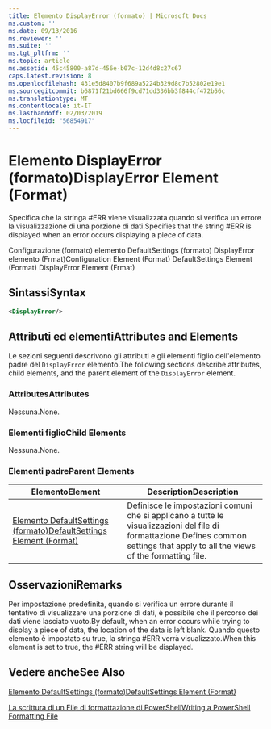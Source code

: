 ```yaml
---
title: Elemento DisplayError (formato) | Microsoft Docs
ms.custom: ''
ms.date: 09/13/2016
ms.reviewer: ''
ms.suite: ''
ms.tgt_pltfrm: ''
ms.topic: article
ms.assetid: 45c45800-a87d-456e-b07c-12d4d8c27c67
caps.latest.revision: 8
ms.openlocfilehash: 431e5d8407b9f689a5224b329d8c7b52802e19e1
ms.sourcegitcommit: b6871f21bd666f9cd71dd336bb3f844cf472b56c
ms.translationtype: MT
ms.contentlocale: it-IT
ms.lasthandoff: 02/03/2019
ms.locfileid: "56854917"
---
```

# <a name="displayerror-element-format"></a><span data-ttu-id="8aa0d-102">Elemento DisplayError (formato)</span><span class="sxs-lookup"><span data-stu-id="8aa0d-102">DisplayError Element (Format)</span></span>

<span data-ttu-id="8aa0d-103">Specifica che la stringa #ERR viene visualizzata quando si verifica un errore la visualizzazione di una porzione di dati.</span><span class="sxs-lookup"><span data-stu-id="8aa0d-103">Specifies that the string #ERR is displayed when an error occurs displaying a piece of data.</span></span>

<span data-ttu-id="8aa0d-104">Configurazione (formato) elemento DefaultSettings (formato) DisplayError elemento (Frmat)</span><span class="sxs-lookup"><span data-stu-id="8aa0d-104">Configuration Element (Format) DefaultSettings Element (Format) DisplayError Element (Frmat)</span></span>

## <a name="syntax"></a><span data-ttu-id="8aa0d-105">Sintassi</span><span class="sxs-lookup"><span data-stu-id="8aa0d-105">Syntax</span></span>

```xml
<DisplayError/>
```

## <a name="attributes-and-elements"></a><span data-ttu-id="8aa0d-106">Attributi ed elementi</span><span class="sxs-lookup"><span data-stu-id="8aa0d-106">Attributes and Elements</span></span>

<span data-ttu-id="8aa0d-107">Le sezioni seguenti descrivono gli attributi e gli elementi figlio dell'elemento padre del `DisplayError` elemento.</span><span class="sxs-lookup"><span data-stu-id="8aa0d-107">The following sections describe attributes, child elements, and the parent element of the `DisplayError` element.</span></span>

### <a name="attributes"></a><span data-ttu-id="8aa0d-108">Attributes</span><span class="sxs-lookup"><span data-stu-id="8aa0d-108">Attributes</span></span>

<span data-ttu-id="8aa0d-109">Nessuna.</span><span class="sxs-lookup"><span data-stu-id="8aa0d-109">None.</span></span>

### <a name="child-elements"></a><span data-ttu-id="8aa0d-110">Elementi figlio</span><span class="sxs-lookup"><span data-stu-id="8aa0d-110">Child Elements</span></span>

<span data-ttu-id="8aa0d-111">Nessuna.</span><span class="sxs-lookup"><span data-stu-id="8aa0d-111">None.</span></span>

### <a name="parent-elements"></a><span data-ttu-id="8aa0d-112">Elementi padre</span><span class="sxs-lookup"><span data-stu-id="8aa0d-112">Parent Elements</span></span>

|<span data-ttu-id="8aa0d-113">Elemento</span><span class="sxs-lookup"><span data-stu-id="8aa0d-113">Element</span></span>|<span data-ttu-id="8aa0d-114">Description</span><span class="sxs-lookup"><span data-stu-id="8aa0d-114">Description</span></span>|
|-------------|-----------------|
|[<span data-ttu-id="8aa0d-115">Elemento DefaultSettings (formato)</span><span class="sxs-lookup"><span data-stu-id="8aa0d-115">DefaultSettings Element (Format)</span></span>](./defaultsettings-element-format.md)|<span data-ttu-id="8aa0d-116">Definisce le impostazioni comuni che si applicano a tutte le visualizzazioni del file di formattazione.</span><span class="sxs-lookup"><span data-stu-id="8aa0d-116">Defines common settings that apply to all the views of the formatting file.</span></span>|

## <a name="remarks"></a><span data-ttu-id="8aa0d-117">Osservazioni</span><span class="sxs-lookup"><span data-stu-id="8aa0d-117">Remarks</span></span>

<span data-ttu-id="8aa0d-118">Per impostazione predefinita, quando si verifica un errore durante il tentativo di visualizzare una porzione di dati, è possibile che il percorso dei dati viene lasciato vuoto.</span><span class="sxs-lookup"><span data-stu-id="8aa0d-118">By default, when an error occurs while trying to display a piece of data, the location of the data is left blank.</span></span> <span data-ttu-id="8aa0d-119">Quando questo elemento è impostato su true, la stringa #ERR verrà visualizzato.</span><span class="sxs-lookup"><span data-stu-id="8aa0d-119">When this element is set to true, the #ERR string will be displayed.</span></span>

## <a name="see-also"></a><span data-ttu-id="8aa0d-120">Vedere anche</span><span class="sxs-lookup"><span data-stu-id="8aa0d-120">See Also</span></span>

[<span data-ttu-id="8aa0d-121">Elemento DefaultSettings (formato)</span><span class="sxs-lookup"><span data-stu-id="8aa0d-121">DefaultSettings Element (Format)</span></span>](./defaultsettings-element-format.md)

[<span data-ttu-id="8aa0d-122">La scrittura di un File di formattazione di PowerShell</span><span class="sxs-lookup"><span data-stu-id="8aa0d-122">Writing a PowerShell Formatting File</span></span>](./writing-a-powershell-formatting-file.md)
